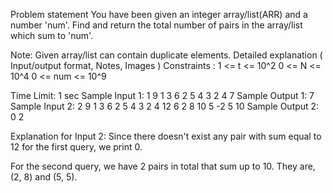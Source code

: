Problem statement
You have been given an integer array/list(ARR) and a number 'num'. Find and return the total number of pairs in the array/list which sum to 'num'.

Note:
Given array/list can contain duplicate elements.
Detailed explanation ( Input/output format, Notes, Images )
Constraints :
1 <= t <= 10^2
0 <= N <= 10^4
0 <= num <= 10^9

Time Limit: 1 sec
Sample Input 1:
1
9
1 3 6 2 5 4 3 2 4
7
Sample Output 1:
7
Sample Input 2:
2
9
1 3 6 2 5 4 3 2 4
12
6
2 8 10 5 -2 5
10
Sample Output 2:
0
2

Explanation for Input 2:
Since there doesn't exist any pair with sum equal to 12 for the first query, we print 0.

For the second query, we have 2 pairs in total that sum up to 10. They are, (2, 8) and (5, 5).
